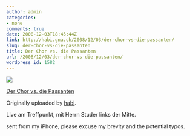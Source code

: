 ```yaml
---
author: admin
categories:
- none
comments: true
date: 2008-12-03T18:45:44Z
link: http://habi.gna.ch/2008/12/03/der-chor-vs-die-passanten/
slug: der-chor-vs-die-passanten
title: Der Chor vs. die Passanten
url: /2008/12/03/der-chor-vs-die-passanten/
wordpress_id: 1582
---
```


[![](http://farm4.static.flickr.com/3210/3079812367_93f120e293_m.jpg)](http://www.flickr.com/photos/habi/3079812367/)
   

 
  [Der Chor vs. die Passanten](http://www.flickr.com/photos/habi/3079812367/)
    

  Originally uploaded by [habi](http://www.flickr.com/people/habi/).
 



Live am Treffpunkt, mit Herrn Studer links der Mitte.  

  

sent from my iPhone, please excuse my brevity and the potential typos.
  

